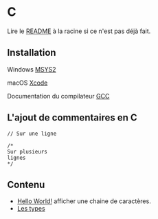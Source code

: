 # C

Lire le [README](../README.md) à la racine si ce n'est pas déjà fait.

## Installation

Windows [MSYS2](https://www.msys2.org) 

macOS [Xcode](https://apps.apple.com/us/app/xcode/id497799835?mt=12)

Documentation du compilateur [GCC](https://gcc.gnu.org/onlinedocs/)

## L'ajout de commentaires en C

```
// Sur une ligne

/*
Sur plusieurs
lignes
*/
```

## Contenu

- [Hello World!](hw.c) afficher une chaine de caractères.
- [Les types](types.c)
